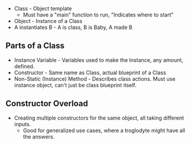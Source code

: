 - Class - Object template
	- Must have a "main" function to run, "Indicates where to start"
- Object - Instance of a Class
- A instantiates B - A is class, B is Baby, A made B

## Parts of a Class

- Instance Variable - Variables used to make the Instance, any amount, defined.
- Constructor - Same name as Class, actual blueprint of a Class
- Non-Static (Instance) Method - Describes class actions. Must use instance object, can't just be class blueprint itself.

## Constructor Overload
- Creating multiple constructors for the same object, all taking different inputs.
	- Good for generalized use cases, where a troglodyte might have all the answers.